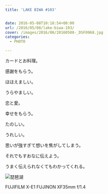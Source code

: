 ```yaml
---
title: 'LAKE BIWA #103'


date: 2016-05-08T10:18:54+00:00
url: /2016/05/08/lake-biwa-103/
cover: /images/2016/08/20160508-_DSF0968.jpg
categories:
  - PHOTO

---
```

<!--more-->
カードとお料理。

感謝をもらう。

ほほえましい。

うらやましい。

恋と愛。

幸せをもらう。

たのしい。

うれしい。

思いが強すぎて想いを焦がしてしまう。

それでもすおなに伝えよう。

うまく伝えられなくてもわかってくれる。

![琵琶湖](/images/2016/08/20160508-_DSF0989.jpg "琵琶湖")

FUJIFILM X-E1 FUJINON XF35mm f/1.4
